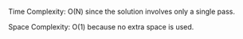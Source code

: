 Time Complexity: O(N) since the solution involves only a single pass.

Space Complexity: O(1) because no extra space is used.
